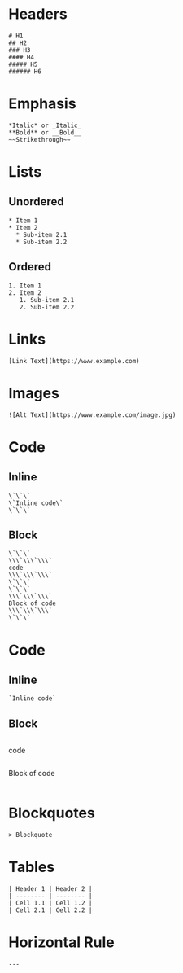 # Headers
```
# H1
## H2
### H3
#### H4
##### H5
###### H6
```

# Emphasis
```
*Italic* or _Italic_
**Bold** or __Bold__
~~Strikethrough~~
```

# Lists
## Unordered
```
* Item 1
* Item 2
  * Sub-item 2.1
  * Sub-item 2.2
```
## Ordered
```
1. Item 1
2. Item 2
   1. Sub-item 2.1
   2. Sub-item 2.2
```

# Links
```
[Link Text](https://www.example.com)
```

# Images
```
![Alt Text](https://www.example.com/image.jpg)
```

# Code
## Inline
```
\`\`\`
\`Inline code\`
\`\`\`
```
## Block
```
\`\`\`
\\\`\\\`\\\`
code
\\\`\\\`\\\`
\`\`\`
\`\`\`
\\\`\\\`\\\`
Block of code
\\\`\\\`\\\`
\`\`\`
```
# Code
## Inline
```
`Inline code`
```
## Block
```
```
code
```
```
Block of code
```
```

# Blockquotes
```
> Blockquote
```

# Tables
```
| Header 1 | Header 2 |
| -------- | -------- |
| Cell 1.1 | Cell 1.2 |
| Cell 2.1 | Cell 2.2 |
```

# Horizontal Rule
```
---
```
